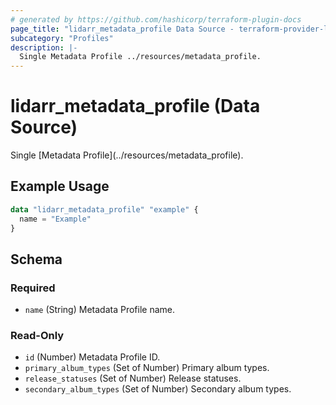 ```yaml
---
# generated by https://github.com/hashicorp/terraform-plugin-docs
page_title: "lidarr_metadata_profile Data Source - terraform-provider-lidarr"
subcategory: "Profiles"
description: |-
  Single Metadata Profile ../resources/metadata_profile.
---
```


# lidarr_metadata_profile (Data Source)

<!-- subcategory:Profiles -->Single [Metadata Profile](../resources/metadata_profile).

## Example Usage

```terraform
data "lidarr_metadata_profile" "example" {
  name = "Example"
}
```

<!-- schema generated by tfplugindocs -->
## Schema

### Required

- `name` (String) Metadata Profile name.

### Read-Only

- `id` (Number) Metadata Profile ID.
- `primary_album_types` (Set of Number) Primary album types.
- `release_statuses` (Set of Number) Release statuses.
- `secondary_album_types` (Set of Number) Secondary album types.


